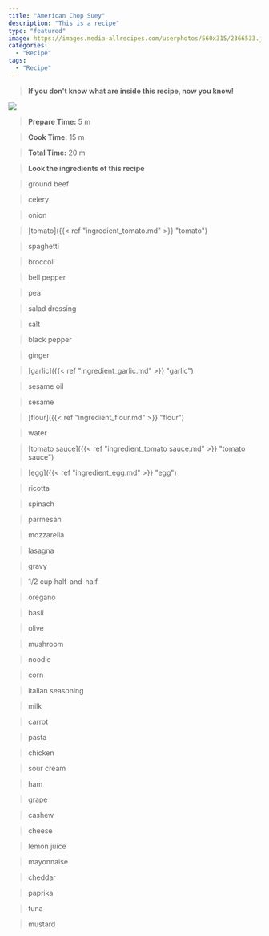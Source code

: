 ```yaml
---
title: "American Chop Suey"
description: "This is a recipe"
type: "featured"
image: https://images.media-allrecipes.com/userphotos/560x315/2366533.jpg
categories: 
  - "Recipe"
tags: 
  - "Recipe"
---
```



>**If you don't know what are inside this recipe, now you know!**

![](../images/Recipes-Banner.jpg)
> **Prepare Time:** 5 m


> **Cook Time:** 15 m


> **Total Time:** 20 m

> **Look the ingredients of this recipe**

> ground beef

> celery

> onion

> [tomato]({{< ref "ingredient_tomato.md" >}} "tomato")

> spaghetti

> broccoli

> bell pepper

> pea

> salad dressing

> salt

> black pepper

> ginger

> [garlic]({{< ref "ingredient_garlic.md" >}} "garlic")

> sesame oil

> sesame

> [flour]({{< ref "ingredient_flour.md" >}} "flour")

> water

> [tomato sauce]({{< ref "ingredient_tomato sauce.md" >}} "tomato sauce")

> [egg]({{< ref "ingredient_egg.md" >}} "egg")

> ricotta

> spinach

> parmesan

> mozzarella

> lasagna

> gravy

> 1/2 cup half-and-half

> oregano

> basil

> olive

> mushroom

> noodle

> corn

> italian seasoning

> milk

> carrot

> pasta

> chicken

> sour cream

> ham

> grape

> cashew

> cheese

> lemon juice

> mayonnaise

> cheddar

> paprika

> tuna

> mustard

